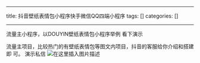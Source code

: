 
--- 
title:  抖音壁纸表情包小程序快手微信QQ四端小程序 
tags: []
categories: [] 

---
流量主小程序，以DOUYIN壁纸表情包小程序举例 看下演示

流量主项目，比较热门的有壁纸表情包等图文内项目，抖音的客服给你介绍和搭建即 可。 演示私信 <img src="https://img-blog.csdnimg.cn/33ce85377eb84c6bad96897aab3cc68d.jpeg#pic_center" alt="在这里插入图片描述">
